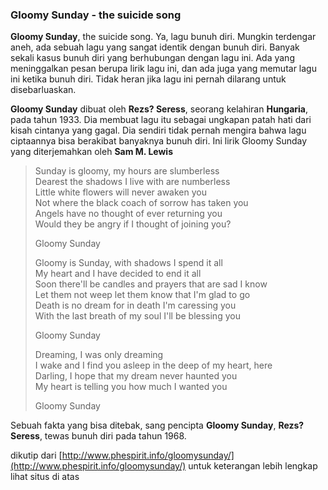 ### Gloomy Sunday - the suicide song

**Gloomy Sunday**, the suicide song. Ya, lagu bunuh diri. Mungkin terdengar aneh, ada sebuah lagu yang sangat identik dengan bunuh diri. Banyak sekali kasus bunuh diri yang berhubungan dengan lagu ini. Ada yang meninggalkan pesan berupa lirik lagu ini, dan ada juga yang memutar lagu ini ketika bunuh diri. Tidak heran jika lagu ini pernah dilarang untuk disebarluaskan.

**Gloomy Sunday** dibuat oleh **Rezs? Seress**, seorang kelahiran **Hungaria**, pada tahun 1933. Dia membuat lagu itu sebagai ungkapan patah hati dari kisah cintanya yang gagal. Dia sendiri tidak pernah mengira bahwa lagu ciptaannya bisa berakibat banyaknya bunuh diri.
Ini lirik Gloomy Sunday yang diterjemahkan oleh **Sam M. Lewis**

>Sunday is gloomy, my hours are slumberless  
>Dearest the shadows I live with are numberless  
>Little white flowers will never awaken you  
>Not where the black coach of sorrow has taken you  
>Angels have no thought of ever returning you  
>Would they be angry if I thought of joining you?  
>
>Gloomy Sunday  
>
>Gloomy is Sunday, with shadows I spend it all  
>My heart and I have decided to end it all  
>Soon there'll be candles and prayers that are sad I know  
>Let them not weep let them know that I'm glad to go  
>Death is no dream for in death I'm caressing you  
>With the last breath of my soul I'll be blessing you  
>
>Gloomy Sunday  
>
>Dreaming, I was only dreaming  
>I wake and I find you asleep in the deep of my heart, here  
>Darling, I hope that my dream never haunted you  
>My heart is telling you how much I wanted you  
>
>Gloomy Sunday

Sebuah fakta yang bisa ditebak, sang pencipta <b>Gloomy Sunday</b>, <b>Rezs? Seress</b>, tewas bunuh diri pada tahun 1968.

dikutip dari [http://www.phespirit.info/gloomysunday/](http://www.phespirit.info/gloomysunday/)
untuk keterangan lebih lengkap lihat situs di atas

<!-- {"time": "2004-09-17 21:38:58", "title": "Gloomy Sunday - the suicide song"} -->
